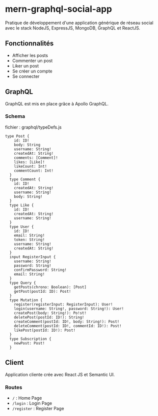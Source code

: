 # mern-graphql-social-app

Pratique de développement d'une application  générique de réseau social avec le stack NodeJS, ExpressJS, MongoDB, GraphQL et ReactJS.

## Fonctionnalités

- Afficher les posts
- Commenter un post
- Liker un post
- Se créer un compte
- Se connecter

## GraphQL

GraphQL est mis en place grâce à Apollo GraphQL.

### Schema

fichier : graphql/typeDefs.js

```
type Post {
    id: ID!
    body: String
    username: String!
    createdAt: String!
    comments: [Comment]!
    likes: [Like]!
    likeCount: Int!
    commentCount: Int!
  }
  type Comment {
    id: ID!
    createdAt: String!
    username: String!
    body: String!
  }
  type Like {
    id: ID!
    createdAt: String!
    username: String!
  }
  type User {
    id: ID!
    email: String!
    token: String!
    username: String!
    createdAt: String!
  }
  input RegisterInput {
    username: String!
    password: String!
    confirmPassword: String!
    email: String!
  }
  type Query {
    getPosts(chrono: Boolean): [Post]
    getPost(postId: ID): Post!
  }
  type Mutation {
    register(registerInput: RegisterInput): User!
    login(username: String!, password: String!): User!
    createPost(body: String!): Po!st!
    deletePost(postId: ID!): String!
    createComment(postId: ID!, body: String!): Post!
    deleteComment(postId: ID!, commentId: ID!): Post!
    likePost(postId: ID!): Post!
  }
  type Subscription {
    newPost: Post!
  }
  ```
  ## Client
  
  Application cliente crée avec React JS et Semantic UI.
  
  ### Routes
  - `/` : Home Page
  - `/login` : Login Page
  - `/register` : Register Page
